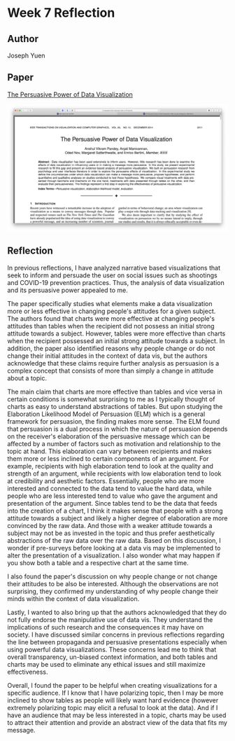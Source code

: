 Week 7 Reflection
===

Author
---
Joseph Yuen

Paper
---
[The Persuasive Power of Data Visualization](https://ieeexplore.ieee.org/abstract/document/6876023)

![Paper](images/reflection7-1.png)

Reflection
---

In previous reflections, I have analyzed narrative based visualizations that seek to inform and persuade the user on social issues such as shootings and COVID-19 prevention practices. Thus, the analysis of data visualization and its persuasive power appealed to me. 

The paper specifically studies what elements make a data visualization more or less effective in changing people's attitudes for a given subject. The authors found that charts were more effective at changing people's attitudes than tables when the recipient did not possess an initial strong attitude towards a subject. However, tables were more effective than charts when the recipient possessed an initial strong attitude towards a subject. In addition, the paper also identified reasons why people change or do not change their initial attitudes in the context of data vis, but the authors acknowledge that these claims require further analysis as persuasion is a complex concept that consists of more than simply a change in attitude about a topic. 

The main claim that charts are more effective than tables and vice versa in certain conditions is somewhat surprising to me as I typically thought of charts as easy to understand abstractions of tables. But upon studying the Elaboration Likelihood Model of Persuasion (ELM) which is a general framework for persuasion, the finding makes more sense. The ELM found that persuasion is a dual process in which the nature of persuasion depends on the receiver's elaboration of the persuasive message which can be affected by a number of factors such as motivation and relationship to the topic at hand. This elaboration can vary between recipients and makes them more or less inclined to certain components of an argument. For example, recipients with high elaboration tend to look at the quality and strength of an argument, while recipients with low elaboration tend to look at credibility and aesthetic factors. Essentially, people who are more interested and connected to the data tend to value the hard data, while people who are less interested tend to value who gave the argument and presentation of the argument. Since tables tend to be the data that feeds into the creation of a chart, I think it makes sense that people with a strong attitude towards a subject and likely a higher degree of elaboration are more convinced by the raw data. And those with a weaker attitude towards a subject may not be as invested in the topic and thus prefer aesthetically abstractions of the raw data over the raw data. Based on this discussion, I wonder if pre-surveys before looking at a data vis may be implemented to alter the presentation of a visualization. I also wonder what may happen if you show both a table and a respective chart at the same time. 

I also found the paper's discussion on why people change or not change their attitudes to be also be interested. Although the observations are not surprising, they confirmed my understanding of why people change their minds within the context of data visualization. 

Lastly, I wanted to also bring up that the authors acknowledged that they do not fully endorse the manipulative use of data vis. They understand the implications of such research and the consequences it may have on society. I have discussed similar concerns in previous reflections regarding the line between propaganda and persuasive presentations especially when using powerful data visualizations. These concerns lead me to think that overall transparency, un-biased context information, and both tables and charts may be used to eliminate any ethical issues and still maximize effectiveness.

Overall, I found the paper to be helpful when creating visualizations for a specific audience. If I know that I have polarizing topic, then I may be more inclined to show tables as people will likely want hard evidence (however extremely polarizing topic may elicit a refusal to look at the data). And if I have an audience that may be less interested in a topic, charts may be used to attract their attention and provide an abstract view of the data that fits my message.